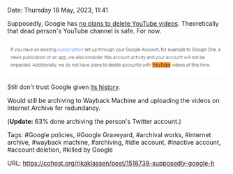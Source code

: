 Date: Thursday 18 May, 2023, 11:41

Supposedly, Google has [no plans to delete YouTube videos](https://twitter.com/YouTubeLiaison/status/1658993115657809920). Theoretically that dead person's YouTube channel is safe. For now.

![If you have an existing subscription set up through your Google Account, for example to Google One, a news publication or an app, we also consider this account activity and your account will not be impacted. Additionally, we do not have plans to delete accounts with YouTube videos at this time.](https://raw.githubusercontent.com/rikaklassen/Cohost/main/pictures/youtubeaccount.webp)

Still don't trust Google given [its history](https://killedbygoogle.com/).

Would still be archiving to Wayback Machine and uploading the videos on Internet Archive for redundancy.

(**Update:** 63% done archiving the person's Twitter account.)

Tags: #Google policies, #Google Graveyard, #archival works, #internet archive, #wayback machine, #archiving, #idle account, #inactive account, #account deletion, #killed by Google

URL: https://cohost.org/rikaklassen/post/1518738-supposedly-google-h
